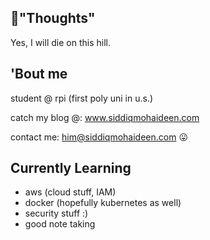 ## 👀"Thoughts"

Yes, I will die on this hill.

## 'Bout me

student @ rpi (first poly uni in u.s.)

catch my blog @: www.siddiqmohaideen.com

contact me: him@siddiqmohaideen.com 😛

## Currently Learning

- aws (cloud stuff, IAM)
- docker (hopefully kubernetes as well)
- security stuff :)
- good note taking
<!--
**mohaids/mohaids** is a ✨ _special_ ✨ repository because its `README.md` (this file) appears on your GitHub profile.

Here are some ideas to get you started:

- 🔭 I’m currently working on ...
- 🌱 I’m currently learning ...
- 👯 I’m looking to collaborate on ...
- 🤔 I’m looking for help with ...
- 💬 Ask me about ...
- 📫 How to reach me: ...
- 😄 Pronouns: ...
- ⚡ Fun fact: ...
-->
